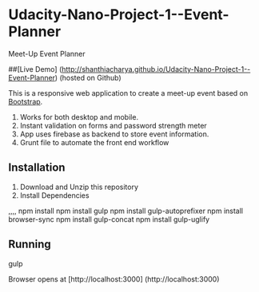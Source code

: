 # Udacity-Nano-Project-1--Event-Planner
Meet-Up Event Planner

##[Live Demo] (http://shanthiacharya.github.io/Udacity-Nano-Project-1--Event-Planner)  (hosted on Github)

This is a responsive web application to create a meet-up event based on [Bootstrap](http://getbootstrap.com/).

1. Works for both desktop and mobile.
2. Instant validation on forms and password strength meter
3. App uses firebase as backend to store event information.
4. Grunt file to automate the front end workflow

Installation
---
1. Download and Unzip this repository
2. Install Dependencies

,,,,
    npm install 
    npm install gulp
    npm install gulp-autoprefixer
    npm install browser-sync
    npm install gulp-concat
    npm install gulp-uglify

 Running
 ---

   gulp
   
   
   Browser opens at [http://localhost:3000] (http://localhost:3000)
